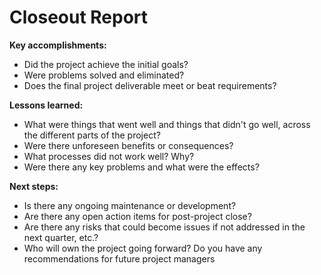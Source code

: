 # Closeout Report

__Key accomplishments:__
* Did the project achieve the initial goals?
* Were problems solved and eliminated? 
* Does the final project deliverable meet or beat requirements? 

__Lessons learned:__
* What were things that went well and things that didn't go well, across the different parts of the project?
* Were there unforeseen benefits or consequences?
* What processes did not work well? Why?
* Were there any key problems and what were the effects?

__Next steps:__
* Is there any ongoing maintenance or development? 
* Are there any open action items for post-project close? 
* Are there any risks that could become issues if not addressed in the next quarter, etc.? 
* Who will own the project going forward? Do you have any recommendations for future project managers
